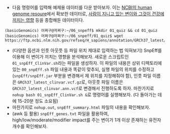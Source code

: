 - 다음 명령어를 입력해 예제용 데이터를 다운 받아보자. 이는 [NCBI의 human genome resoure](https://www.ncbi.nlm.nih.gov/genome/guide/human/)에서 확보한 데이터로, [사람이 지니고 있는 변이와 그것이 건강에 끼치는 영향](https://www.ncbi.nlm.nih.gov/clinvar/intro/) 등을 종합해둔 데이터이다.
```console
(basicGenomics) 어쩌구@저쩌구:~/06_snpeff$ mkdir 01_quiz && cd 01_quiz
(basicGenomics) 어쩌구@저쩌구:~/06_snpeff/01_quiz$ wget https://ftp.ncbi.nlm.nih.gov/refseq/H_sapiens/annotation/GRCh37_latest/refseq_identifiers/GRCh37_latest_clinvar.vcf.gz
```
- (다양한 옵션과 인풋 아웃풋 등 파일 위치 제대로 입력하는 법 익혀보기) SnpEff를 이용해 이 변이가 끼치는 영향을 분석해보자. 새로운 스크립트인 ```01_snpEff_ClinVar.sh```라는 파일을 생성하자. 이 파일의 내용은 상위 디렉토리에 있는 ```00_snpEff.sh``` 파일 내용과 똑같이 맞추되, 실행 파일의 위치를 수정하고(```snpEff/snpEff.jar``` 부분을 변경해서 제 위치를 지정해줘야 함), 인풋 파일 이름은 ```GRCh37_latest_clinvar.vcf.gz```로, 아웃풋 파일 이름은 ```GRCh37_latest_clinvar.ann.vcf```로 변경해서 진행하도록 하자. 마찬가지로 ```nohup bash 01_snpEff_ClinVar.sh &```로 명령어를 실행해보자. (다 돌아가는 데에 15-20분 정도 소요됨)
- 마찬가지로 ```nohup.out```, ```snpEff_summary.html``` 파일의 내용을 확인해보자.
- (awk 등 활용) ```snpEff_genes.txt``` 파일을 활용하여, high/low/moderate/modifier impact를 주는 변이가 1개 이상 존재하는 유전자 개수를 확인해보자.

